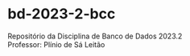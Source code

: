 # bd-2023-2-bcc
Repositório da Disciplina de Banco de Dados 2023.2 <br>
Professor: Plínio de Sá Leitão
